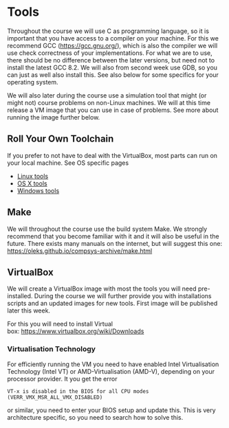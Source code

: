 # Tools

Throughout the course we will use C as programming language, so it is important that you have access to a compiler on your machine. For this we recommend GCC (https://gcc.gnu.org/), which is also the compiler we will use check correctness of your implementations. For what we are to use, there should be no difference between the later versions, but need not to install the latest GCC 8.2. We will also from second week use GDB, so you can just as well also install this. See also below for some specifics for your operating system.

We will also later during the course use a simulation tool that might (or might not) course problems on non-Linux machines. We will at this time release a VM image that you can use in case of problems. See more about running the image further below.

## Roll Your Own Toolchain
If you prefer to not have to deal with the VirtualBox, most parts can run on your local machine. See OS specific pages

  * [Linux tools](linux.md)
  * [OS X tools](osx.md)
  * [Windows tools](windows.md)

## Make
We will throughout the course use the build system Make. We strongly recommend that you become familiar with it and it will also be useful in the future. There exists many manuals on the internet, but will suggest this one: https://oleks.github.io/compsys-archive/make.html

## VirtualBox
We will create a VirtualBox image with most the tools you will need pre-installed. During the course we will further provide you with installations scripts and an updated images for new tools. First image will be published later this week.

For this you will need to install Virtual box: https://www.virtualbox.org/wiki/Downloads

### Virtualisation Technology
For efficiently running the VM you need to have enabled Intel Virtualisation Technology (Intel VT) or AMD-Virtualisation (AMD-V), depending on your processor provider. It you get the error 

```
VT-x is disabled in the BIOS for all CPU modes (VERR_VMX_MSR_ALL_VMX_DISABLED)
```

or similar, you need to enter your BIOS setup and update this. This is very architecture specific, so you need to search how to solve this.

